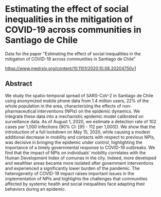 # Estimating the effect of social inequalities in the mitigation of COVID-19 across communities in Santiago de Chile
Data for the paper "Estimating the effect of social inequalities in the mitigation of COVID-19 across communities in Santiago de Chile"

https://www.medrxiv.org/content/10.1101/2020.10.08.20204750v1

## Abstract
We study the spatio-temporal spread of SARS-CoV-2 in Santiago de Chile using anonymized mobile phone data from 1.4 million users, 22% of the whole population in the area, characterizing the effects of non-pharmaceutical interventions (NPIs) on the epidemic dynamics. We integrate these data into a mechanistic epidemic model calibrated on surveillance data. As of August 1, 2020, we estimate a detection rate of 102 cases per 1,000 infections (90% CI: [95 - 112 per 1,000]). We show that the introduction of a full lockdown on May 15, 2020, while causing a modest additional decrease in mobility and contacts with respect to previous NPIs, was decisive in bringing the epidemic under control, highlighting the importance of a timely governmental response to COVID-19 outbreaks. We find that the impact of NPIs on individuals' mobility correlates with the Human Development Index of comunas in the city. Indeed, more developed and wealthier areas became more isolated after government interventions and experienced a significantly lower burden of the pandemic. The heterogeneity of COVID-19 impact raises important issues in the implementation of NPIs and highlights the challenges that communities affected by systemic health and social inequalities face adapting their behaviors during an epidemic.
